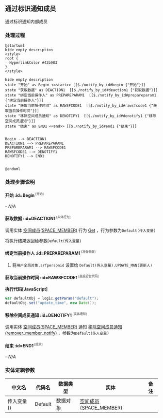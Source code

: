 ## 通过标识通知成员 <!-- {docsify-ignore-all} -->

   通过标识通知内部成员

### 处理过程

```plantuml
@startuml
hide empty description
<style>
root {
  HyperlinkColor #42b983
}
</style>

hide empty description
state "开始" as Begin <<start>> [[$./notify_by_id#begin {"开始"}]]
state "获取数据" as DEACTION1  [[$./notify_by_id#deaction1 {"获取数据"}]]
state "绑定当前操作人" as PREPAREPARAM1  [[$./notify_by_id#prepareparam1 {"绑定当前操作人"}]]
state "获取当前操作时间" as RAWSFCODE1  [[$./notify_by_id#rawsfcode1 {"获取当前操作时间"}]]
state "移除空间成员通知" as DENOTIFY1  [[$./notify_by_id#denotify1 {"移除空间成员通知"}]]
state "结束" as END1 <<end>> [[$./notify_by_id#end1 {"结束"}]]


Begin --> DEACTION1
DEACTION1 --> PREPAREPARAM1
PREPAREPARAM1 --> RAWSFCODE1
RAWSFCODE1 --> DENOTIFY1
DENOTIFY1 --> END1


@enduml
```


### 处理步骤说明

#### 开始 :id=Begin<sup class="footnote-symbol"> <font color=gray size=1>[开始]</font></sup>



*- N/A*
#### 获取数据 :id=DEACTION1<sup class="footnote-symbol"> <font color=gray size=1>[实体行为]</font></sup>



调用实体 [空间成员(SPACE_MEMBER)](module/Wiki/space_member.md) 行为 [Get](module/Wiki/space_member#行为) ，行为参数为`Default(传入变量)`

将执行结果返回给参数`Default(传入变量)`

#### 绑定当前操作人 :id=PREPAREPARAM1<sup class="footnote-symbol"> <font color=gray size=1>[准备参数]</font></sup>



1. 将`用户全局对象.srfpersonid` 设置给  `Default(传入变量).UPDATE_MAN(更新人)`

#### 获取当前操作时间 :id=RAWSFCODE1<sup class="footnote-symbol"> <font color=gray size=1>[直接后台代码]</font></sup>



<p class="panel-title"><b>执行代码[JavaScript]</b></p>

```groovy
var defaultObj = logic.getParam("default");
defaultObj.set("update_time", new Date());
```

#### 移除空间成员通知 :id=DENOTIFY1<sup class="footnote-symbol"> <font color=gray size=1>[实体通知]</font></sup>



调用实体 [空间成员(SPACE_MEMBER)](module/Wiki/space_member.md) 通知 [移除空间成员通知(remover_member_notify)](module/Wiki/space_member/notify/remover_member_notify) ，参数为`Default(传入变量)`
#### 结束 :id=END1<sup class="footnote-symbol"> <font color=gray size=1>[结束]</font></sup>



*- N/A*



### 实体逻辑参数

|    中文名   |    代码名    |  数据类型    |  实体   |备注 |
| --------| --------| -------- | -------- | --------   |
|传入变量(<i class="fa fa-check"/></i>)|Default|数据对象|[空间成员(SPACE_MEMBER)](module/Wiki/space_member.md)||
